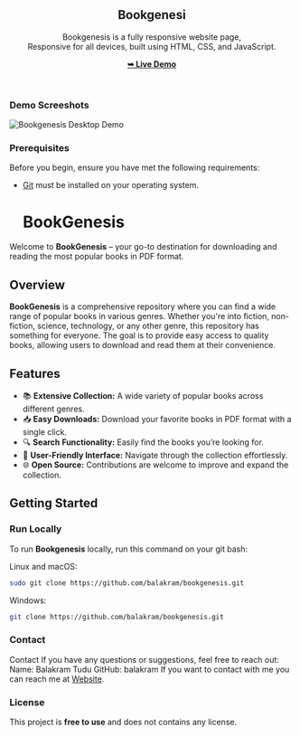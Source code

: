 <div align="center">

  <br />
  <br />
  
  <img href="https://balakram.github.io/btstudios/assets/img/btlogo.png" />

  <h2 align="center">Bookgenesi</h2>

  Bookgenesis is a fully responsive  website page, <br />Responsive for all devices, built using HTML, CSS, and JavaScript.

  <a href="https://balakram.github.io/bookgenesis/"><strong>➥ Live Demo</strong></a>

</div>

<br />

### Demo Screeshots

![Bookgenesis Desktop Demo]([https://balakram.github.io/balakramtudu/img/projects/project-4.png])

### Prerequisites

Before you begin, ensure you have met the following requirements:

* [Git](https://git-scm.com/downloads "Download Git") must be installed on your operating system.

  # BookGenesis

Welcome to **BookGenesis** – your go-to destination for downloading and reading the most popular books in PDF format.

## Overview

**BookGenesis** is a comprehensive repository where you can find a wide range of popular books in various genres. Whether you're into fiction, non-fiction, science, technology, or any other genre, this repository has something for everyone. The goal is to provide easy access to quality books, allowing users to download and read them at their convenience.

## Features

- 📚 **Extensive Collection:** A wide variety of popular books across different genres.
- 📥 **Easy Downloads:** Download your favorite books in PDF format with a single click.
- 🔍 **Search Functionality:** Easily find the books you’re looking for.
- 📖 **User-Friendly Interface:** Navigate through the collection effortlessly.
- 🌐 **Open Source:** Contributions are welcome to improve and expand the collection.

## Getting Started


### Run Locally

To run **Bookgenesis** locally, run this command on your git bash:

Linux and macOS:

```bash
sudo git clone https://github.com/balakram/bookgenesis.git
```

Windows:

```bash
git clone https://github.com/balakram/bookgenesis.git
```

### Contact
Contact
If you have any questions or suggestions, feel free to reach out:
Name: Balakram Tudu
GitHub: balakram
If you want to contact with me you can reach me at [Website]([https://balakram.github.io/balakramtudu/]).

### License

This project is **free to use** and does not contains any license.
